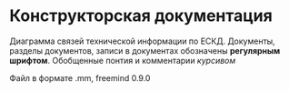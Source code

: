 # Конструкторская документация

Диаграмма связей технической информации по ЕСКД.
Документы, разделы документов, записи в документах обозначены **регулярным шрифтом**.
Обобщенные понтия и комментарии _курсивом_

Файл в формате .mm, freemind 0.9.0
